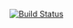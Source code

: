 
[![Build Status](https://dev.azure.com/Tailspin-Org-1735179/Space%20Game%20-%20web%20-%20Pipeline/_apis/build/status/Anshul-Shrivastv.mslearn-tailspin-spacegame-web?branchName=main)](https://dev.azure.com/Tailspin-Org-1735179/Space%20Game%20-%20web%20-%20Pipeline/_build/latest?definitionId=1&branchName=main)
